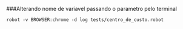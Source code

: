 ###Alterando nome de variavel passando o parametro pelo terminal

```
robot -v BROWSER:chrome -d log tests/centro_de_custo.robot
```